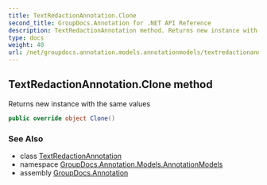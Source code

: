 ```yaml
---
title: TextRedactionAnnotation.Clone
second_title: GroupDocs.Annotation for .NET API Reference
description: TextRedactionAnnotation method. Returns new instance with the same values
type: docs
weight: 40
url: /net/groupdocs.annotation.models.annotationmodels/textredactionannotation/clone/
---
```

## TextRedactionAnnotation.Clone method

Returns new instance with the same values

```csharp
public override object Clone()
```

### See Also

* class [TextRedactionAnnotation](../)
* namespace [GroupDocs.Annotation.Models.AnnotationModels](../../textredactionannotation/)
* assembly [GroupDocs.Annotation](../../../)


